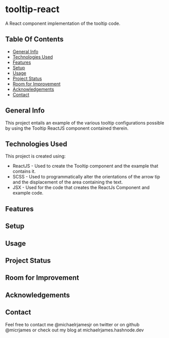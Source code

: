 # tooltip-react
A React component implementation of the tooltip code.

## Table Of Contents
* [General Info](#general-info)
* [Technologies Used](#technologies-used)
* [Features](#features)
* [Setup](#setup)
* [Usage](#usage)
* [Project Status](#project-status)
* [Room for Improvement](#room-for-improvement)
* [Acknowledgements](#acknowledgements)
* [Contact](#contact)

## General Info
This project entails an example of the various tooltip configurations possible by using the Tooltip ReactJS component contained therein.
## Technologies Used
This project is created using:
* ReactJS - Used to create the Tooltip component and the example that contains it.
* SCSS - Used to programmatically alter the orientations of the arrow tip and the displacement of the area containing the text.
* JSX - Used for the code that creates the ReactJs Component and example code. 
## Features

## Setup
## Usage
## Project Status
## Room for Improvement
## Acknowledgements
## Contact
Feel free to contact me @michaelrjamesjr on twitter or on github @micrjames or check out my blog at michaelrjames.hashnode.dev
